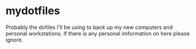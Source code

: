 # mydotfiles
Probably the dofiles I'll be using to back up my new computers and personal workstations. 
If there is any personal imformation on here please ignore. 
